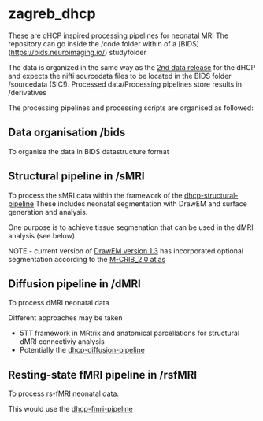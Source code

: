 # zagreb_dhcp
These are dHCP inspired processing pipelines for neonatal MRI 
The repository can go inside the /code folder within of a [BIDS] (https://bids.neuroimaging.io/) studyfolder

The data is organized in the same way as the [2nd data release](https://drive.google.com/file/d/197g9afbg9uzBt04qYYAIhmTOvI3nXrhI/view) for the dHCP and expects the nifti sourcedata files to be located in the BIDS folder /sourcedata (SIC!). Processed data/Processing pipelines store results in /derivatives

The processing pipelines and processing scripts are organised as followed: 

## Data organisation /bids
To organise the data in BIDS datastructure format

## Structural pipeline in /sMRI
To process the sMRI data within the framework of the [dhcp-structural-pipeline](https://github.com/BioMedIA/dhcp-structural-pipeline)
These includes neonatal segmentation with DrawEM and surface generation and analysis. 

One purpose is to achieve tissue segmenation that can be used in the dMRI analysis (see below)

NOTE - current version of [DrawEM version 1.3](https://github.com/MIRTK/DrawEM) has incorporated optional segmentation according to the [M-CRIB_2.0 atlas](https://osf.io/4vthr/)

## Diffusion pipeline in /dMRI
To process dMRI neonatal data 

Different approaches may be taken
- 5TT framework in MRtrix and anatomical parcellations for structural dMRI connectiviy analysis
- Potentially the [dhcp-diffusion-pipeline](https://git.fmrib.ox.ac.uk/matteob/dHCP_neo_dMRI_pipeline_release)

## Resting-state fMRI pipeline in /rsfMRI
To process rs-fMRI neonatal data.

This would use the [dhcp-fmri-pipeline](https://git.fmrib.ox.ac.uk/seanf/dhcp-neonatal-fmri-pipeline)


